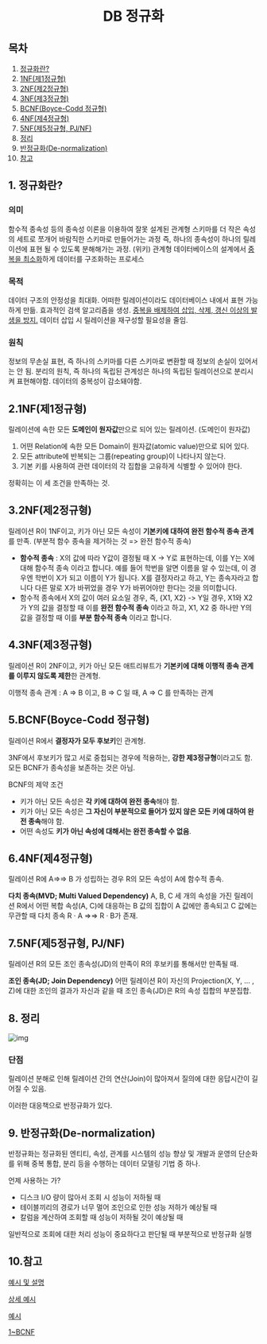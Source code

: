 <div align="center">
    <h1>
        DB 정규화
    </h1>
</div>



<h2>
    목차
</h2>

1. [정규화란?](#1)
2. [1NF(제1정규형)](#2)
3. [2NF(제2정규형)](#3)
4. [3NF(제3정규형)](#4)
5. [BCNF(Boyce-Codd 정규형)](#5)
6. [4NF(제4정규형)](#6)
7. [5NF(제5정규형, PJ/NF)](#7)
8. [정리](#8)
9. [반정규화(De-normalization)](#9)
10. [참고](#10)



<div id=1>
    <h2>
        1. 정규화란?
    </h2>
</div>

### 의미

함수적 종속성 등의 종속성 이론을 이용하여 잘못 설계된 관계형 스키마를 더 작은 속성의 세트로 쪼개어 바람직한 스키마로 만들어가는 과정
즉, 하나의 종속성이 하나의 릴레이션에 표현 될 수 있도록 분해해가는 과정.
(위키) 관계형 데이터베이스의 설계에서 <u>중복을 최소화</u>하게 데이터를 구조화하는 프로세스



### 목적

데이터 구조의 안정성을 최대화.
어떠한 릴레이션이라도 데이터베이스 내에서 표현 가능하게 만듦.
효과적인 검색 알고리즘을 생성.
<u>중복을 배제하여 삽입, 삭제, 갱신 이상의 발생을 방지.</u>
데이터 삽입 시 릴레이션을 재구성할 필요성을 줄임.



### 원칙

정보의 무손실 표현, 즉 하나의 스키마를 다른 스키마로 변환할 때 정보의 손실이 있어서는 안 됨.
분리의 원칙, 즉 하나의 독립된 관계성은 하나의 독립된 릴레이션으로 분리시켜 표현해야함.
데이터의 중복성이 감소돼야함.



<div id=2>
    <h2>
        2.1NF(제1정규형)
    </h2>
</div>

릴레이션에 속한 모든 **도메인이 원자값**만으로 되어 있는 릴레이션. (도메인이 원자값)

1. 어떤 Relation에 속한 모든 Domain이 원자값(atomic value)만으로 되어 있다.
2. 모든 attribute에 반복되는 그룹(repeating group)이 나타나지 않는다.
3. 기본 키를 사용하여 관련 데이터의 각 집합을 고유하게 식별할 수 있어야 한다.

정확히는 이 세 조건을  만족하는 것.



<div id=3>
    <h2>
        3.2NF(제2정규형)
    </h2>
</div>

릴레이션 R이 1NF이고, 키가 아닌 모든 속성이 **기본키에 대하여 완전 함수적 종속 관계**를 만족.
(부분적 함수 종속을 제거하는 것 => 완전 함수적 종속)

- **함수적 종속** : X의 값에 따라 Y값이 결정될 때 X -> Y로 표현하는데, 이를 Y는 X에 대해 함수적 종속 이라고 합니다. 예를 들어 학번을 알면 이름을 알 수 있는데, 이 경우엔 학번이 X가 되고 이름이 Y가 됩니다. X를 결정자라고 하고, Y는 종속자라고 합니다 다른 말로 X가 바뀌었을 경우 Y가 바뀌어야만 한다는 것을 의미합니다.
- 함수적 종속에서 X의 값이 여러 요소일 경우, 즉, {X1, X2} -> Y일 경우, X1와 X2가 Y의 값을 결정할 때 이를 **완전 함수적 종속** 이라고 하고, X1, X2 중 하나만 Y의 값을 결정할 때 이를 **부분 함수적 종속** 이라고 합니다.



<div id=4>
    <h2>
        4.3NF(제3정규형)
    </h2>
</div>

릴레이션 R이 2NF이고, 키가 아닌 모든 애트리뷰트가 **기본키에 대해 이행적 종속 관계를 이루지 않도록 제한**한 관계형.

이행적 종속 관계 : A => B 이고, B => C 일 때, A => C 를 만족하는 관계



<div id=5>
    <h2>
        5.BCNF(Boyce-Codd 정규형)
    </h2>
</div>

릴레이션 R에서 **결정자가 모두 후보키**인 관계형.

3NF에서 후보키가 많고 서로 중첩되는 경우에 적용하는, **강한 제3정규형**이라고도 함.
모든 BCNF가 종속성을 보존하는 것은 아님.

BCNF의 제약 조건

- 키가 아닌 모든 속성은 **각 키에 대하여 완전 종속**해야 함.
- 키가 아닌 모든 속성은 **그 자신이 부분적으로 들어가 있지 않은 모든 키에 대하여 완전 종속**해야 함.
- 어떤 속성도 **키가 아닌 속성에 대해서는 완전 종속할 수 없음**.



<div id=6>
    <h2>
        6.4NF(제4정규형)
    </h2>
</div>

릴레이션 R에 A=>=> B 가 성립하는 경우 R의 모든 속성이 A에 함수적 종속.

**다치 종속(MVD; Multi Valued Dependency)**
A, B, C 세 개의 속성을 가진 릴레이션 R에서 어떤 복합 속성(A, C)에 대응하는 B 값의 집합이 A 값에만 종속되고 C 값에는 무관할 때 다치 종속 R · A =>=> R · B가 존재.



<div id=7>
    <h2>
        7.5NF(제5정규형, PJ/NF)
    </h2>
</div>

릴레이션 R의 모든 조인 종속성(JD)의 만족이 R의 후보키를 통해서만 만족될 때.

**조인 종속(JD; Join Dependency)**
어떤 릴레이션 R이 자신의 Projection(X, Y, ... , Z)에 대한 조인의 결과가 자신과 같을 때 조인 종속(JD)은 R의 속성 집합의 부분집합.



<div id=8>
    <h2>
        8. 정리
    </h2>
</div>

![img](https://velog.velcdn.com/images%2Fbsjp400%2Fpost%2F140f510e-26ed-4807-a517-bc0b9a902c69%2Fimage.png)



### 단점

릴레이션 분해로 인해 릴레이션 간의 연산(Join)이 많아져서 질의에 대한 응답시간이 길어질 수 있음.

이러한 대응책으로 반정규화가 있다.





<div id=9>
    <h2>
        9. 반정규화(De-normalization)
    </h2>
</div>

반정규화는 정규화된 엔티티, 속성, 관계를 시스템의 성능 향상 및 개발과 운영의 단순화를 위해 중복 통합, 분리 등을 수행하는 데이터 모델링 기법 중 하나.



언제 사용하는 가?

- 디스크 I/O 량이 많아서 조회 시 성능이 저하될 때
- 테이블끼리의 경로가 너무 멀어 조인으로 인한 성능 저하가 예상될 때
- 칼럼을 계산하여 조회할 때 성능이 저하될 것이 예상될 때

일반적으로 조회에 대한 처리 성능이 중요하다고 판단될 때 부분적으로 반정규화 실행



<div id=10>
    <h2>
        10.참고
    </h2>
</div>

[예시 및 설명](https://itwiki.kr/w/%EB%8D%B0%EC%9D%B4%ED%84%B0%EB%B2%A0%EC%9D%B4%EC%8A%A4_%EC%A0%95%EA%B7%9C%ED%99%94)

[상세 예시](https://velog.io/@bsjp400/Database-DB-%EC%A0%95%EA%B7%9C%ED%99%94-%EB%B9%84%EC%A0%95%EA%B7%9C%ED%99%94%EB%9E%80)

[예시](https://mangkyu.tistory.com/110)

[1~BCNF](https://3months.tistory.com/193)
